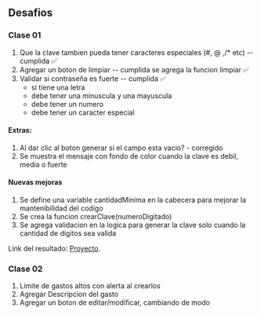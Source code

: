 ## Desafios

### Clase 01

1. Que la clave tambien pueda tener caracteres especiales (#, @ ,/* etc) -- cumplida ✅
2. Agregar un boton de limpiar -- cumplida se agrega la funcion limpiar ✅
3. Validar si contraseña es fuerte -- cumplida ✅
    - si tiene una letra
    - debe tener una minuscula y una mayuscula
    - debe tener un numero
    - debe tener un caracter especial

#### Extras:

1. Al dar clic al boton generar si el campo esta vacio? - corregido
2. Se muestra el mensaje con fondo de color cuando la clave es debil, media o fuerte


#### Nuevas mejoras

1. Se define una variable cantidadMinima en la cabecera para mejorar la mantenibilidad del codigo
2. Se crea la funcion crearClave(numeroDigitado)
3. Se agrega validacion en la logica para generar la clave solo cuando la cantidad de digitos sea valida

Link del resultado:
[Proyecto](https://sanchezluys.github.io/Inmersion-dev-javascript-proyecto-sep-2024/).


### Clase 02

1. Limite de gastos altos con alerta al crearlos
2. Agregar Descripcion del gasto
3. Agregar un boton de editar/modificar, cambiando de modo
